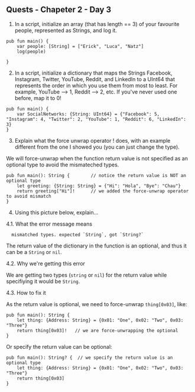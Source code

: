 Quests - Chapeter 2 - Day 3
------

1. In a script, initialize an array (that has length == 3) of your favourite people, represented as Strings, and log it.

```
pub fun main() { 
    var people: [String] = ["Erick", "Luca", "Natz"]
    log(people)

}
```

2. In a script, initialize a dictionary that maps the Strings Facebook, Instagram, Twitter, YouTube, Reddit, and LinkedIn to a UInt64 that represents the order in which you use them from most to least. For example, YouTube --> 1, Reddit --> 2, etc. If you've never used one before, map it to 0!
    

```
pub fun main() {
    var SocialNetworks: {String: UInt64} = {"Facebook": 5, "Instagram": 4, "Twitter": 2, "YouTube": 1, "Reddit": 6, "LinkedIn": 3}
}
```

3. Explain what the force unwrap operator ! does, with an example different from the one I showed you (you can just change the type).

We will force-unwrap when the function return value is not specified as an optional type to avoid the mismateched types.

```
pub fun main(): String {        // notice the return value is NOT an optional type
    let greeting: {String: String} = {"Hi": "Hola", "Bye": "Chau"}
    return greeting["Hi"]!      // we added the force-unwrap operator to avoid mismatch
}
```

4. Using this picture below, explain...


  4.1. What the error message means

```
  mismatched types. expected `String`, got `String?` 
```

The return value of the dictionary in the function is an optional, and thus it can be a `String` or `nil`.

  4.2. Why we're getting this error

We are getting two types (`string` or `nil`) for the return value while specifiying it would be `String`. 

  4.3. How to fix it

As the return value is optional, we need to force-unwrap `thing[0x03]`, like:

```
pub fun main(): String {
    let thing: {Address: String} = {0x01: "One", 0x02: "Two", 0x03: "Three"}
    return thing[0x03]!   // we are force-unwrapping the optional
}
```

Or specify the return value can be optional:


```
pub fun main(): String? {  // we specify the return value is an optional type
    let thing: {Address: String} = {0x01: "One", 0x02: "Two", 0x03: "Three"}
    return thing[0x03]
}
```


